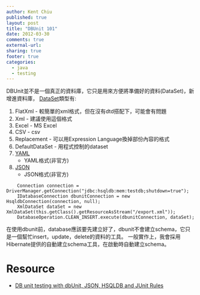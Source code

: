 ```yaml
---
author: Kent Chiu
published: true
layout: post
title: "DBUnit 101"
date: 2012-03-30
comments: true
external-url:
sharing: true
footer: true
categories:
  - java
  - testing
---
```





DBUnit並不是一個真正的資料庫，它只是用來方便將準備好的資料(DataSet)，新增進資料庫，
[DataSet](http://www.dbunit.org/components.html "http://www.dbunit.org/components.html")類型有:

1.  FlatXml - 較簡單的xml格式，但在沒有dtd搭配下，可能會有問題
2.  Xml - 建議使用這個格式
3.  Excel - MS Excel
4.  CSV - csv
5.  Replacement - 可以用Expression Language換掉部份內容的格式
6.  DefaultDataSet - 用程式控制的dataset
7.  [YAML](http://jyaml.sourceforge.net/yaml4dbunit.html "http://jyaml.sourceforge.net/yaml4dbunit.html")
    - YAML格式(非官方)
8.  [JSON](http://www.insaneprogramming.be/?p=105 "http://www.insaneprogramming.be/?p=105")
    - JSON格式(非官方)


```
    Connection connection = DriverManager.getConnection("jdbc:hsqldb:mem:testdb;shutdown=true");
    IDatabaseConnection dbunitConnection = new HsqldbConnection(connection, null);
    XmlDataSet dataSet = new XmlDataSet(this.getClass().getResourceAsStream("/export.xml"));
    DatabaseOperation.CLEAN_INSERT.execute(dbunitConnection, dataSet);
```

在使用dbunit前，database應該要先建立好了，dbunit不會建立schema，它只是一個幫忙insert，update，delete的資料的工具。
一般實作上，我會採用Hibernate提供的自動建立schema工具，在啟動時自動建立schema。

Resource
========

-   [DB unit testing with dbUnit, JSON, HSQLDB and JUnit
    Rules](http://danhaywood.com/2011/12/20/db-unit-testing-with-dbunit-json-hsqldb-and-junit-rules/ "http://danhaywood.com/2011/12/20/db-unit-testing-with-dbunit-json-hsqldb-and-junit-rules/")


